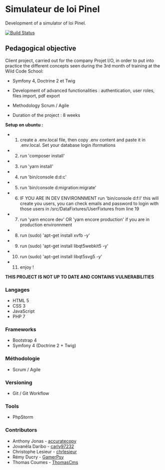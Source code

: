 # Simulateur de loi Pinel

Development of a simulator of loi Pinel.

[![Build Status](https://travis-ci.com/ThomasCms/orleans-0918-php-loipinel.png?branch=master)](https://travis-ci.com/ThomasCms/orleans-0918-php-loipinel)

## Pedagogical objective

Client project, carried out for the company Projet I/O, in order to put into practice the different concepts seen during
the 3rd month of training at the Wild Code School:
* Symfony 4, Doctrine 2 et Twig
* Development of advanced functionalities : authentication, user roles, files import, pdf export
* Methodology Scrum / Agile

* Duration of the project : 8 weeks

**Setup on ubuntu :**
* 1) create a .env.local file, then copy .env content and paste it in .env.local. Set your database login iformations
* 2) run 'composer install'
* 3) run 'yarn install'
* 4) run 'bin/console d:d:c'
* 5) run 'bin/console d:migration:migrate'
* 6) IF YOU ARE IN DEV ENVIRONNMENT run 'bin/console d:f:l' this will create you users, you can check emails and password to login with those users in /src/DataFixtures/UserFixtures from line 19
* 7) run 'yarn encore dev' OR 'yarn encore production' if you are in production environnment
* 8) run (sudo) 'apt-get install xvfb -y'
* 9) run (sudo) 'apt-get install libqt5webkit5 -y'
* 10) run (sudo) 'apt-get install libqt5svg5 -y'
* 11) enjoy !  

**THIS PROJECT IS NOT UP TO DATE AND CONTAINS VULNERABILITIES**

### Langages
* HTML 5
* CSS 3
* JavaScript
* PHP 7

### Frameworks
* Bootstrap 4
* Symfony 4 (Doctrine 2 + Twig)

### Méthodologie
* Scrum / Agile

### Versioning
* Git / Git Workflow

### Tools
* PhpStorm

### Contributors

* Anthony Jonas - [accuratecopy](https://github.com/accuratecopy)
* Jovanéla Daribo - [carly97232](https://github.com/carly97232)
* Christophe Lesieur - [chrlesieur](https://github.com/chrlesieur)
* Rémy Ducry - [GamerPsy](https://github.com/GamerPsy)
* Thomas Coumes - [ThomasCms](https://github.com/ThomasCms)
